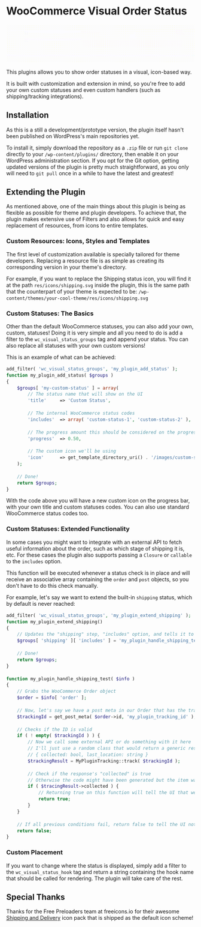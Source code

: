 # WooCommerce Visual Order Status

![Screenshot](example.gif?raw=true)

This plugins allows you to show order statuses in a visual, icon-based way.

It is built with customization and extension in mind, so you're free to add your own custom statuses and even custom handlers (such as shipping/tracking integrations).

## Installation

As this is a still a development/prototype version, the plugin itself hasn't been published on WordPress's main repositories yet.

To install it, simply download the repository as a `.zip` file or run `git clone` directly to your `/wp-content/plugins/` directory, then enable it on your WordPress administration section. If you opt for the Git option, getting updated versions of the plugin is pretty much straightforward, as you only will need to `git pull` once in a while to have the latest and greatest!

## Extending the Plugin

As mentioned above, one of the main things about this plugin is being as flexible as possible for theme and plugin developers. To achieve that, the plugin makes extensive use of Filters and also allows for quick and easy replacement of resources, from icons to entire templates.

### Custom Resources: Icons, Styles and Templates

The first level of customization available is specially tailored for theme developers. Replacing a resource file is as simple as creating its corresponding version in your theme's directory.

For example, if you want to replace the Shipping status icon, you will find it at the path `res/icons/shipping.svg` inside the plugin, this is the same path that the counterpart of your theme is expected to be: `/wp-content/themes/your-cool-theme/res/icons/shipping.svg`

### Custom Statuses: The Basics

Other than the default WooCommerce statuses, you can also add your own, custom, statuses! Doing it is very simple and all you need to do is add a filter to the `wc_visual_status_groups` tag and append your status. You can also replace all statuses with your own custom versions!

This is an example of what can be achieved:

```php
add_filter( 'wc_visual_status_groups', 'my_plugin_add_status' );
function my_plugin_add_status( $groups )
{
    $groups[ 'my-custom-status' ] = array(
        // The status name that will show on the UI
        'title'     => 'Custom Status',

        // The internal WooCommerce status codes
        'includes'  => array( 'custom-status-1', 'custom-status-2' ),

        // The progress amount this should be considered on the progress bar
        'progress'  => 0.50,

        // The custom icon we'll be using
        'icon'      => get_template_directory_uri() . '/images/custom-status.svg',
    );

    // Done!
    return $groups;
}
```

With the code above you will have a new custom icon on the progress bar, with your own title and custom statuses codes. You can also use standard WooCommerce status codes too.

### Custom Statuses: Extended Functionality

In some cases you might want to integrate with an external API to fetch useful information about the order, such as which stage of shipping it is, etc. For these cases the plugin also supports passing a `Closure` or `callable` to the `includes` option.

This function will be executed whenever a status check is in place and will receive an associative array containing the `order` and `post` objects, so you don't have to do this check manually.

For example, let's say we want to extend the built-in `shipping` status, which by default is never reached:

```php
add_filter( 'wc_visual_status_groups', 'my_plugin_extend_shipping' );
function my_plugin_extend_shipping()
{
    // Updates the "shipping" step, "includes" option, and tells it to use the "my_plugin_handle_shipping_test" function to test whether it's this step or not
    $groups[ 'shipping' ][ 'includes' ] = 'my_plugin_handle_shipping_test';

    // Done!
    return $groups;
}

function my_plugin_handle_shipping_test( $info )
{
    // Grabs the WooCommerce Order object
    $order = $info[ 'order' ];

    // Now, let's say we have a post meta in our Order that has the tracking ID
    $trackingId = get_post_meta( $order->id, 'my_plugin_tracking_id' );

    // Checks if the ID is valid
    if ( ! empty( $trackingId ) ) {
        // Now we call some external API or do something with it here
        // I'll just use a random class that would return a generic response with the following structure:
        // { collected: bool, last_location: string }
        $trackingResult = MyPluginTracking::track( $trackingId );

        // Check if the response's "collected" is true
        // Otherwise the code might have been generated but the item was not collected by the shipping company yet
        if ( $tracingResult->collected ) {
            // Returning true on this function will tell the UI that we're on the shipping step
            return true;
        }
    }

    // If all previous conditions fail, return false to tell the UI not to consider this step
    return false;
}
```

### Custom Placement

If you want to change where the status is displayed, simply add a filter to the `wc_visual_status_hook` tag and return a string containing the hook name that should be called for rendering. The plugin will take care of the rest.

## Special Thanks

Thanks for the Free Preloaders team at freeicons.io for their awesome [Shipping and Delivery](https://freeicons.io/icon-list/shipping-and-delivery-icons) icon pack that is shipped as the default icon scheme!